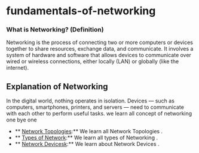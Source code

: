 # fundamentals-of-networking

### What is Networking? (Definition)
Networking is the process of connecting two or more computers or devices together to share resources, exchange data, and communicate. It involves a system of hardware and software that allows devices to communicate over wired or wireless connections, either locally (LAN) or globally (like the internet).

## Explanation of Networking
In the digital world, nothing operates in isolation. Devices — such as computers, smartphones, printers, and servers — need to communicate with each other to perform useful tasks.
we learn all concept of networking one bye one 

- ** [Network Topologies](https://github.com/sherazi1214/Network-Topologies/blob/main/README.md):** We learn all Network Topologies .
-  ** [Types of Network](https://github.com/sherazi1214/Types-of-Network/blob/main/README.md):** We learn all types of  Networking  .
-  ** [Network Devicesk]():** We learn about Network Devices  .
